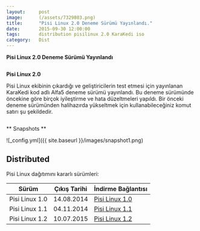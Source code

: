 ```yaml
---
layout:     post
image:      (/assets/7329803.png)
title:      "Pisi Linux 2.0 Deneme Sürümü Yayınlandı."
date:       2015-09-30 12:00:00
tags:       distribution pisilinux 2.0 KaraKedi iso
category:   Dist
---
```


**Pisi Linux 2.0 Deneme Sürümü Yayınlandı**

```8 Ağustos 2015 - Türkiye
```



**Pisi Linux 2.0**

Pisi Linux ekibinin çıkardığı ve geliştiricilerin test etmesi için yayınlanan KaraKedi kod adlı Alfa5 deneme sürümü yayınlandı. Bu deneme sürümünde öncekine göre birçok iyileştirme ve hata düzeltmeleri yapıldı. Bir önceki deneme sürümünden halihazırda yükseltmek için kullanabileceğiniz komut satırı şu şekildedir.

```sudo pisi up -dvsy
```


** Snapshots **

![_config.yml]({{ site.baseurl }}/images/snapshot1.png)

## Distributed

Pisi Linux dağıtımını kararlı sürümleri:

| Sürüm             | Çıkış Tarihi | İndirme Bağlantısı  |
|-------------------|--------------|---------------------|
| Pisi Linux 1.0    | 14.08.2014   | [Pisi Linux 1.0](http://sourceforge.net/projects/pisilinux/files/1.0/)|
| Pisi Linux 1.1    | 04.11.2014   | [Pisi Linux 1.1](http://sourceforge.net/projects/pisilinux/files/1.1/)|
| Pisi Linux 1.2    | 10.07.2015   | [Pisi Linux 1.2](http://sourceforge.net/projects/pisilinux/files/1.2/)|

